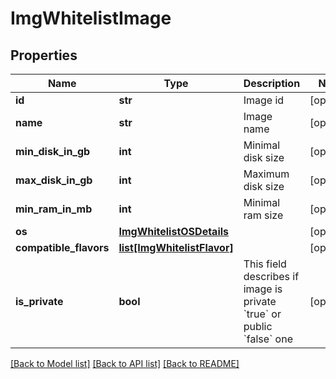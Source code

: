 # ImgWhitelistImage

## Properties
Name | Type | Description | Notes
------------ | ------------- | ------------- | -------------
**id** | **str** | Image id | [optional] 
**name** | **str** | Image name | [optional] 
**min_disk_in_gb** | **int** | Minimal disk size | [optional] 
**max_disk_in_gb** | **int** | Maximum disk size | [optional] 
**min_ram_in_mb** | **int** | Minimal ram size | [optional] 
**os** | [**ImgWhitelistOSDetails**](ImgWhitelistOSDetails.md) |  | [optional] 
**compatible_flavors** | [**list[ImgWhitelistFlavor]**](ImgWhitelistFlavor.md) |  | [optional] 
**is_private** | **bool** | This field describes if image is private &#x60;true&#x60; or public &#x60;false&#x60; one | [optional] 

[[Back to Model list]](../README.md#documentation-for-models) [[Back to API list]](../README.md#documentation-for-api-endpoints) [[Back to README]](../README.md)


